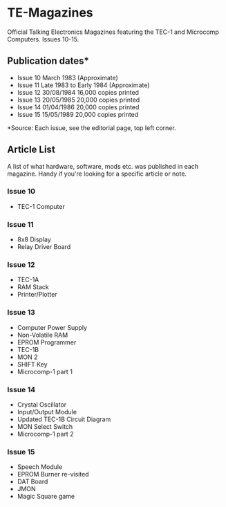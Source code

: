 # TE-Magazines
Official Talking Electronics Magazines featuring the TEC-1 and Microcomp Computers. Issues 10-15.


## Publication dates*
- Issue 10  March 1983 (Approximate)
- Issue 11  Late 1983 to Early 1984 (Approximate)
- Issue 12  30/08/1984  16,000 copies printed
- Issue 13  20/05/1985  20,000 copies printed
- Issue 14  01/04/1986  20,000 copies printed
- Issue 15  15/05/1989  20,000 copies printed

*Source: Each issue, see the editorial page, top left corner.


## Article List

A list of what hardware, software, mods etc. was published in each magazine. Handy if you're looking for a specific article or note.

### Issue 10
- TEC-1 Computer

### Issue 11
- 8x8 Display
- Relay Driver Board

### Issue 12
- TEC-1A
- RAM Stack
- Printer/Plotter

### Issue 13
- Computer Power Supply
- Non-Volatile RAM
- EPROM Programmer
- TEC-1B
- MON 2
- SHIFT Key
- Microcomp-1 part 1

### Issue 14
- Crystal Oscillator
- Input/Output Module
- Updated TEC-1B Circuit Diagram
- MON Select Switch
- Microcomp-1 part 2

### Issue 15
- Speech Module
- EPROM Burner re-visited
- DAT Board
- JMON
- Magic Square game
